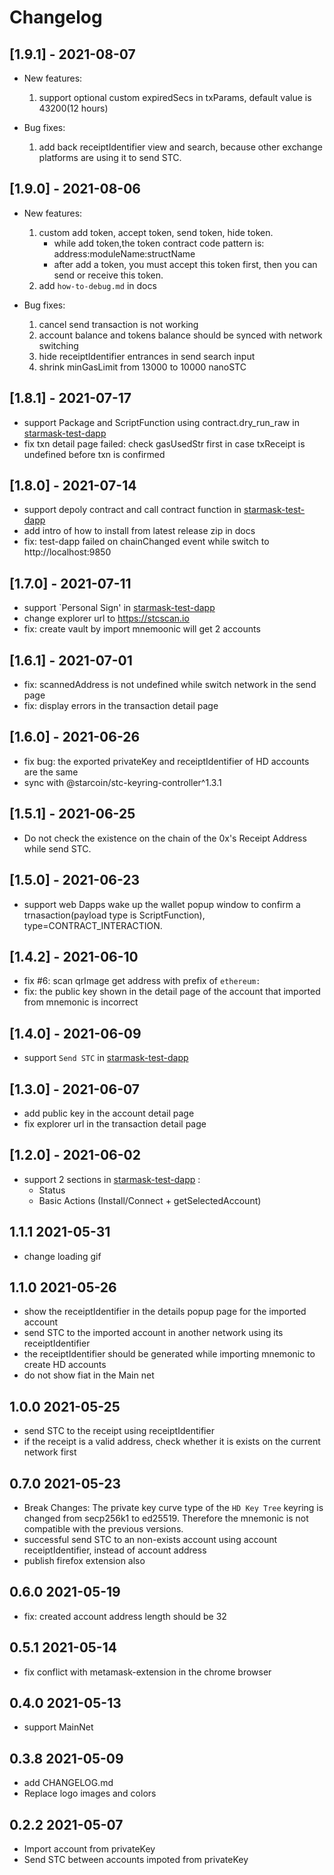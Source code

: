 # Changelog

## [1.9.1] - 2021-08-07
- New features:
    1. support optional custom expiredSecs in txParams, default value is 43200(12 hours)

- Bug fixes:
    1. add back receiptIdentifier view and search, because other exchange platforms are using it to send STC.

## [1.9.0] - 2021-08-06
- New features:
    1. custom add token, accept token, send token, hide token.
	    - while add token,the token contract code pattern is: address:moduleName:structName
	    - after add a token, you must accept this token first, then you can send or receive this token.
    2. add `how-to-debug.md` in docs

- Bug fixes:
    1. cancel send transaction is not working
    2. account balance and tokens balance should be synced with network switching
    3. hide receiptIdentifier entrances in send search input
    4. shrink minGasLimit from 13000 to 10000 nanoSTC

## [1.8.1] - 2021-07-17
- support Package and ScriptFunction using contract.dry_run_raw in [starmask-test-dapp](https://github.com/starcoinorg/starmask-test-dapp)
- fix txn detail page failed: check gasUsedStr first in case txReceipt is undefined before txn is confirmed

## [1.8.0] - 2021-07-14
- support depoly contract and call contract function in [starmask-test-dapp](https://github.com/starcoinorg/starmask-test-dapp)
- add intro of how to install from latest release zip in docs
- fix: test-dapp failed on chainChanged event while switch to http://localhost:9850

## [1.7.0] - 2021-07-11
- support `Personal Sign' in [starmask-test-dapp](https://github.com/starcoinorg/starmask-test-dapp)
- change explorer url to https://stcscan.io
- fix: create vault by import mnemoonic will get 2 accounts

## [1.6.1] - 2021-07-01
- fix: scannedAddress is not undefined while switch network in the send page
- fix: display errors in the transaction detail page

## [1.6.0] - 2021-06-26
- fix bug: the exported privateKey and receiptIdentifier of HD accounts are the same
- sync with @starcoin/stc-keyring-controller^1.3.1

## [1.5.1] - 2021-06-25
- Do not check the existence on the chain of the 0x's Receipt Address while send STC.

## [1.5.0] - 2021-06-23
- support web Dapps wake up the wallet popup window to confirm a trnasaction(payload type is ScriptFunction), type=CONTRACT_INTERACTION.

## [1.4.2] - 2021-06-10

- fix #6: scan qrImage get address with prefix of `ethereum:`
- fix: the public key shown in the detail page of the account that imported from mnemonic is incorrect

## [1.4.0] - 2021-06-09

- support `Send STC` in [starmask-test-dapp](https://github.com/starcoinorg/starmask-test-dapp)

## [1.3.0] - 2021-06-07

- add public key in the account detail page
- fix explorer url in the transaction detail page

## [1.2.0] - 2021-06-02

- support 2 sections in [starmask-test-dapp](https://github.com/starcoinorg/starmask-test-dapp) :
    - Status
    - Basic Actions (Install/Connect + getSelectedAccount)

## 1.1.1 2021-05-31
- change loading gif

## 1.1.0 2021-05-26
- show the receiptIdentifier in the details popup page for the imported account
- send STC to the imported account in another network using its receiptIdentifier
- the receiptIdentifier should be generated while importing mnemonic to create HD accounts
- do not show fiat in the Main net

## 1.0.0 2021-05-25
- send STC to the receipt using receiptIdentifier
- if the receipt is a valid address, check whether it is exists on the current network first 

## 0.7.0 2021-05-23
- Break Changes:
    The private key curve type of the `HD Key Tree` keyring is changed from secp256k1 to ed25519.
    Therefore the mnemonic is not compatible with the previous versions.
- successful send STC to an non-exists account using account receiptIdentifier, instead of account address
- publish firefox extension also
## 0.6.0 2021-05-19
- fix: created account address length should be 32

## 0.5.1 2021-05-14
- fix conflict with metamask-extension in the chrome browser

## 0.4.0 2021-05-13
- support MainNet

## 0.3.8 2021-05-09
- add CHANGELOG.md
- Replace logo images and colors

## 0.2.2 2021-05-07
- Import account from  privateKey
- Send STC between accounts impoted from privateKey
